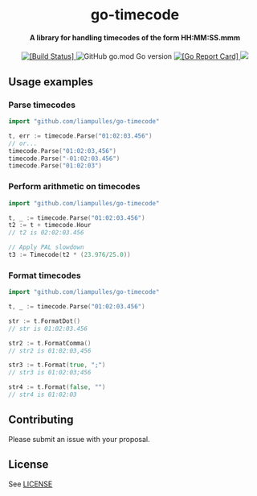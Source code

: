 <h1 align="center">
  go-timecode
</h1>

<h4 align="center">A library for handling timecodes of the form HH:MM:SS.mmm</a></h4>

<p align="center">
  <a href="https://travis-ci.com/liampulles/go-timecode">
    <img src="https://travis-ci.com/liampulles/go-timecode.svg?branch=main" alt="[Build Status]">
  </a>
    <img alt="GitHub go.mod Go version" src="https://img.shields.io/github/go-mod/go-version/liampulles/go-timecode">
  <a href="https://goreportcard.com/report/github.com/liampulles/go-timecode">
    <img src="https://goreportcard.com/badge/github.com/liampulles/go-timecode" alt="[Go Report Card]">
  </a>
  <a href="https://codecov.io/gh/liampulles/go-timecode">
    <img src="https://codecov.io/gh/liampulles/go-timecode/branch/main/graph/badge.svg" />
  </a>
</p>

## Usage examples

### Parse timecodes

```go
import "github.com/liampulles/go-timecode"

t, err := timecode.Parse("01:02:03.456")
// or...
timecode.Parse("01:02:03,456")
timecode.Parse("-01:02:03.456")
timecode.Parse("01:02:03")
```

### Perform arithmetic on timecodes

```go
import "github.com/liampulles/go-timecode"

t, _ := timecode.Parse("01:02:03.456")
t2 := t + timecode.Hour
// t2 is 02:02:03.456

// Apply PAL slowdown
t3 := Timecode(t2 * (23.976/25.0))
```

### Format timecodes

```go
import "github.com/liampulles/go-timecode"

t, _ := timecode.Parse("01:02:03.456")

str := t.FormatDot()
// str is 01:02:03.456

str2 := t.FormatComma()
// str2 is 01:02:03,456

str3 := t.Format(true, ";")
// str3 is 01:02:03;456

str4 := t.Format(false, "")
// str4 is 01:02:03
```

## Contributing

Please submit an issue with your proposal.

## License

See [LICENSE](LICENSE)
